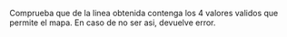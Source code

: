 Comprueba que de la linea obtenida contenga los 4 valores validos que permite el mapa. En caso de no ser asi, devuelve error.
